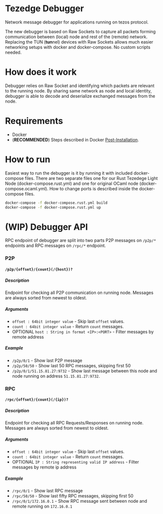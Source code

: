 Tezedge Debugger
================
Network message debugger for applications running on tezos protocol.

The new debugger is based on Raw Sockets to capture all packets forming communication between (local) node and rest of the (remote) network.
Replacing the TUN  (**tun**nel) devices with Raw Sockets allows much easier networking setups with docker and docker-compose. No custom
scripts needed.

How does it work
================
Debugger relies on Raw Socket and identifying which packets are relevant to the running node. By sharing same network as
node and local identity, debugger is able to decode and deserialize exchanged messages from the node.

Requirements
============
* Docker
* (**RECOMMENDED**)  Steps described in Docker [Post-Installation](https://docs.docker.com/engine/install/linux-postinstall/). 

How to run
==========
Easiest way to run the debugger is it by running it with included docker-compose files. There are two separate files one
for our Rust Tezedege Light Node (docker-compose.rust.yml) and one for original OCaml node (docker-compose.ocaml.yml).
How to change ports is described inside the docker-compose files.
```bash
docker-compose -f docker-compose.rust.yml build
docker-compose -f docker-compose.rust.yml up
```

(WIP) Debugger API
==================
RPC endpoint of debugger are split into two parts P2P messages on `/p2p/*` endpoints and RPC messages on `/rpc/*` endpoint.
### P2P
#### `/p2p/{offset}/{count}(/{host})?`
##### Description
Endpoint for checking all P2P communication on running node. 
Messages are always sorted from newest to oldest.
##### Arguments
* `offset : 64bit integer value` - Skip last `offset` values.
* `count : 64bit integer value` - Return `count` messages.
* OPTIONAL `host : String in format <IP>:<PORT>` - Filter messages by remote address
##### Example
* `/p2p/0/1` - Show last P2P message
* `/p2p/50/50` - Show last 50 RPC messages, skipping first 50
* `/p2p/0/1/51.15.81.27:9732` - Show last message between this node and node running on address `51.15.81.27:9732`.

### RPC
#### `/rpc/{offset}/{count}(/{ip})?`
##### Description
Endpoint for checking all RPC Requests/Responses on running node.
Messages are always sorted from newest to oldest.
##### Arguments
* `offset : 64bit integer value` - Skip last `offset` values.
* `count : 64bit integer value` - Return `count` messages.
* OPTIONAL `IP : String representing valid IP address` - Filter messages by remote ip address
##### Example
* `/rpc/0/1` - Show last RPC message
* `/rpc/50/50` - Show last fifty RPC messages, skipping first 50
* `/rpc/0/1/172.16.0.1` - Show RPC message sent between node and remote running on `172.16.0.1`
